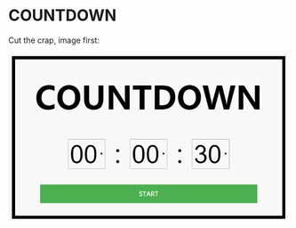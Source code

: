 # COUNTDOWN

Cut the crap, image first:

![demo gif](https://github.com/harry-hxxxx/countdown/blob/master/doc/countdown.gif)